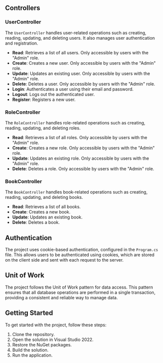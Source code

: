 ## Controllers

### UserController

The `UserController` handles user-related operations such as creating, reading, updating, and deleting users. It also manages user authentication and registration.

- **Read**: Retrieves a list of all users. Only accessible by users with the "Admin" role.
- **Create**: Creates a new user. Only accessible by users with the "Admin" role.
- **Update**: Updates an existing user. Only accessible by users with the "Admin" role.
- **Delete**: Deletes a user. Only accessible by users with the "Admin" role.
- **Login**: Authenticates a user using their email and password.
- **Logout**: Logs out the authenticated user.
- **Register**: Registers a new user.

### RoleController

The `RoleController` handles role-related operations such as creating, reading, updating, and deleting roles.

- **Read**: Retrieves a list of all roles. Only accessible by users with the "Admin" role.
- **Create**: Creates a new role. Only accessible by users with the "Admin" role.
- **Update**: Updates an existing role. Only accessible by users with the "Admin" role.
- **Delete**: Deletes a role. Only accessible by users with the "Admin" role.

### BookController

The `BookController` handles book-related operations such as creating, reading, updating, and deleting books.

- **Read**: Retrieves a list of all books.
- **Create**: Creates a new book.
- **Update**: Updates an existing book.
- **Delete**: Deletes a book.

## Authentication

The project uses cookie-based authentication, configured in the `Program.cs` file. This allows users to be authenticated using cookies, which are stored on the client side and sent with each request to the server.

## Unit of Work

The project follows the Unit of Work pattern for data access. This pattern ensures that all database operations are performed in a single transaction, providing a consistent and reliable way to manage data.

## Getting Started

To get started with the project, follow these steps:

1. Clone the repository.
2. Open the solution in Visual Studio 2022.
3. Restore the NuGet packages.
4. Build the solution.
5. Run the application.

